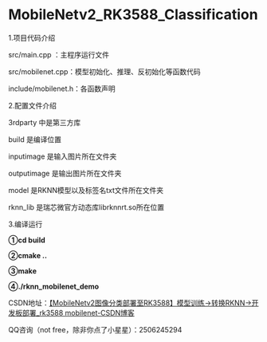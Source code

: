# MobileNetv2_RK3588_Classification

1.项目代码介绍

src/main.cpp ：主程序运行文件

src/mobilenet.cpp：模型初始化、推理、反初始化等函数代码

include/mobilenet.h：各函数声明

2.配置文件介绍

3rdparty 中是第三方库

build 是编译位置

inputimage 是输入图片所在文件夹

outputimage 是输出图片所在文件夹

model 是RKNN模型以及标签名txt文件所在文件夹

rknn_lib 是瑞芯微官方动态库librknnrt.so所在位置

3.编译运行

**①cd build**

**②cmake ..**

**③make**

**④./rknn_mobilenet_demo**





CSDN地址：[【MobileNetv2图像分类部署至RK3588】模型训练→转换RKNN→开发板部署_rk3588 mobilenet-CSDN博客](https://blog.csdn.net/A_l_b_ert/article/details/142283122?spm=1001.2014.3001.5501)

QQ咨询（not free，除非你点了小星星）：2506245294